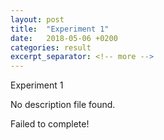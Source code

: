 ```yaml
---
layout: post
title:  "Experiment 1"
date:   2018-05-06 +0200
categories: result
excerpt_separator: <!-- more -->
---
```

<!-- more -->

Experiment 1

No description file found.

Failed to complete!

